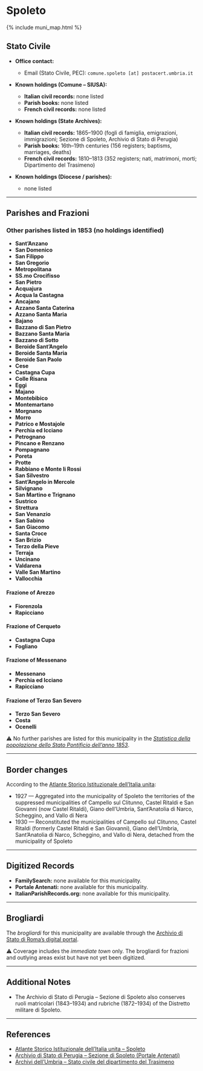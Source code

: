 # Spoleto

{% include muni_map.html %}

## Stato Civile

* **Office contact:**

  * Email (Stato Civile, PEC): `comune.spoleto [at] postacert.umbria.it`

* **Known holdings (Comune – SIUSA):**

  * **Italian civil records:** none listed
  * **Parish books:** none listed
  * **French civil records:** none listed

* **Known holdings (State Archives):**

  * **Italian civil records:** 1865–1900 (fogli di famiglia, emigrazioni, immigrazioni; Sezione di Spoleto, Archivio di Stato di Perugia)
  * **Parish books:** 16th–19th centuries (156 registers; baptisms, marriages, deaths)
  * **French civil records:** 1810–1813 (352 registers; nati, matrimoni, morti; Dipartimento del Trasimeno)

* **Known holdings (Diocese / parishes):**

  * none listed

---

## Parishes and Frazioni

### Other parishes listed in 1853 (no holdings identified)

* **Sant’Anzano**
* **San Domenico**
* **San Filippo**
* **San Gregorio**
* **Metropolitana**
* **SS.mo Crocifisso**
* **San Pietro**
* **Acquajura**
* **Acqua la Castagna**
* **Ancajano**
* **Azzano Santa Caterina**
* **Azzano Santa Maria**
* **Bajano**
* **Bazzano di San Pietro**
* **Bazzano Santa Maria**
* **Bazzano di Sotto**
* **Beroide Sant’Angelo**
* **Beroide Santa Maria**
* **Beroide San Paolo**
* **Cese**
* **Castagna Cupa**
* **Colle Risana**
* **Eggi**
* **Majano**
* **Montebibico**
* **Montemartano**
* **Morgnano**
* **Morro**
* **Patrico e Mostajole**
* **Perchia ed Icciano**
* **Petrognano**
* **Pincano e Renzano**
* **Pompagnano**
* **Poreta**
* **Protte**
* **Rabbiano e Monte li Rossi**
* **San Silvestro**
* **Sant’Angelo in Mercole**
* **Silvignano**
* **San Martino e Trignano**
* **Sustrico**
* **Strettura**
* **San Venanzio**
* **San Sabino**
* **San Giacomo**
* **Santa Croce**
* **San Brizio**
* **Terzo della Pieve**
* **Terraja**
* **Uncinano**
* **Valdarena**
* **Valle San Martino**
* **Vallocchia**

#### Frazione of Arezzo

* **Fiorenzola**
* **Rapicciano**

#### Frazione of Cerqueto

* **Castagna Cupa**
* **Fogliano**

#### Frazione of Messenano

* **Messenano**
* **Perchia ed Icciano**
* **Rapicciano**

#### Frazione of Terzo San Severo

* **Terzo San Severo**
* **Costa**
* **Ocenelli**

⚠️ No further parishes are listed for this municipality in the *[Statistica della popolazione dello Stato Pontificio dell’anno 1853](https://www.google.it/books/edition/Statistics_della_popolazione_dello_Stato/v6dCAQAAMAAJ)*.

---

## Border changes

According to the [Atlante Storico Istituzionale dell’Italia unita](http://dati.san.beniculturali.it/asi/local/detail.html?UA05121):

* 1927 — Aggregated into the municipality of Spoleto the territories of the suppressed municipalities of Campello sul Clitunno, Castel Ritaldi e San Giovanni (now Castel Ritaldi), Giano dell’Umbria, Sant’Anatolia di Narco, Scheggino, and Vallo di Nera
* 1930 — Reconstituted the municipalities of Campello sul Clitunno, Castel Ritaldi (formerly Castel Ritaldi e San Giovanni), Giano dell’Umbria, Sant’Anatolia di Narco, Scheggino, and Vallo di Nera, detached from the municipality of Spoleto

---

## Digitized Records

* **FamilySearch:** none available for this municipality.
* **Portale Antenati:** none available for this municipality.
* **ItalianParishRecords.org:** none available for this municipality.

---

## Brogliardi

The *brogliardi* for this municipality are available through the [Archivio di Stato di Roma’s digital portal](https://imagoarchiviodistatoroma.cultura.gov.it/Gregoriano/s_brogliardi.php?Provincia=Spoleto&Denominazione=Spoleto).

⚠️ Coverage includes the *immediate town* only. The brogliardi for frazioni and outlying areas exist but have not yet been digitized.

---

## Additional Notes

* The Archivio di Stato di Perugia – Sezione di Spoleto also conserves ruoli matricolari (1843–1934) and rubriche (1872–1934) of the Distretto militare di Spoleto.

---

## References

* [Atlante Storico Istituzionale dell’Italia unita – Spoleto](http://dati.san.beniculturali.it/asi/local/detail.html?UA05121)
* [Archivio di Stato di Perugia – Sezione di Spoleto (Portale Antenati)](https://antenati.cultura.gov.it/archivio/archivio-di-stato-di-perugia-sezione-di-spoleto/)
* [Archivi dell’Umbria – Stato civile del dipartimento del Trasimeno](http://www.maas.ccr.it/PDF/Perugia.pdf)
